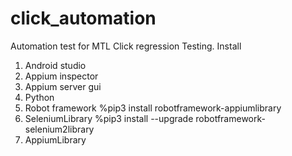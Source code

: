 # click_automation
Automation test for MTL Click regression Testing.
Install
1. Android studio
2. Appium inspector
3. Appium server gui
4. Python
5. Robot framework %pip3 install robotframework-appiumlibrary
6. SeleniumLibrary %pip3 install --upgrade robotframework-selenium2library
7. AppiumLibrary
